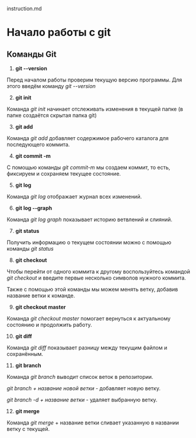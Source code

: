 instruction.md
# Начало работы с git

## Команды Git

1. **git --version**

Перед началом работы проверим текущую версию программы. Для этого введём команду *git --version*

2. **git init**

Команда *git init* начинает отслеживать изменения в текущей папке (в папке создаётся скрытая папка git)

3. **git add**

Команда *git add* добавляет содержимое рабочего каталога для последующего коммита. 

4. **git commit -m**

С помощью команды *git commit-m* мы создаем коммит, то есть, фиксируем и сохраняем текущее состояние.

5. **git log**

Команда *git log* отображает журнал всех изменений.

6. **git log --graph**

Команда *git log graph* показывает историю ветвлений и слияний. 

7. **git status**

Получить информацию о текущем состоянии можно с помощью команды *git status*

8. **git checkout**

Чтобы перейти от одного коммита к другому воспользуйтесь командой *git checkout* и введите первые несколько символов нужного коммита. 

Также с помощью этой команды мы можем менять ветку, добавив название ветки к команде.

9. **git checkout master**

Команда *git checkout master* помогает вернуться к актуальному состоянию и продолжить работу.

10. **git diff**

Команда *git diff* показывает разницу между текущим файлом и сохранённым. 

11. **git branch**

Команда *git branch* выводит список веток в репозитории.

*git branch + название новой ветки* - добавляет новую ветку.

*git branch -d + название ветки* - удаляет выбранную ветку.

12. **git merge**

Команда *git merge* + название ветки сливает указанную в названии ветку с текущей. 
